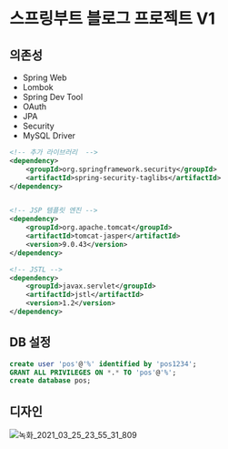 # 스프링부트 블로그 프로젝트 V1

## 의존성
- Spring Web
- Lombok
- Spring Dev Tool
- OAuth
- JPA
- Security
- MySQL Driver
```xml
<!-- 추가 라이브러리  -->
<dependency>
	<groupId>org.springframework.security</groupId>
	<artifactId>spring-security-taglibs</artifactId>
</dependency>


<!-- JSP 템플릿 엔진 -->
<dependency>
	<groupId>org.apache.tomcat</groupId>
	<artifactId>tomcat-jasper</artifactId>
	<version>9.0.43</version>
</dependency>

<!-- JSTL -->
<dependency>
	<groupId>javax.servlet</groupId>
	<artifactId>jstl</artifactId>
	<version>1.2</version>
</dependency>
```
## DB 설정

```sql
create user 'pos'@'%' identified by 'pos1234';
GRANT ALL PRIVILEGES ON *.* TO 'pos'@'%';
create database pos;
```
## 디자인
![녹화_2021_03_25_23_55_31_809](https://user-images.githubusercontent.com/74044232/112493889-e41b4c00-8dc5-11eb-8369-43e988bc5761.gif)
